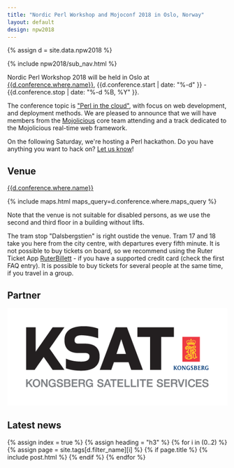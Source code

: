 ```yaml
---
title: "Nordic Perl Workshop and Mojoconf 2018 in Oslo, Norway"
layout: default
design: npw2018
---
```


{% assign d = site.data.npw2018 %}

{% include npw2018/sub_nav.html %}

Nordic Perl Workshop 2018 will be held in Oslo
at <a href="{{site.maps_url}}{{d.conference.where.maps_query}}">{{d.conference.where.name}}</a>,
{{d.conference.start | date: "%-d" }} - {{d.conference.stop | date: "%-d %B, %Y" }}.

The conference topic is ["Perl in the cloud"](/npw2018/info#theme), with focus on web
development, and deployment methods. We are pleased to announce that we will
have members from the [Mojolicious](http://mojolicious.org/) core team
attending and a track dedicated to the Mojolicious real-time web framework.

On the following Saturday, we're hosting a Perl hackathon. Do you have anything you
want to hack on? [Let us know](/npw2018/info#contact)!

## Venue
<a href="{{site.maps_url}}{{d.conference.where.maps_query}}">{{d.conference.where.name}}</a>

{% include maps.html maps_query=d.conference.where.maps_query %}

Note that the venue is not suitable for disabled persons, as we use the second and third floor
in a building without lifts.

The tram stop "Dalsbergstien" is right oustide the venue. Tram 17 and 18 take you here from
the city centre, with departures every fifth minute. It is not possible to buy tickets on
board, so we recommend using the Ruter Ticket App
[RuterBillett](https://ruter.no/en/buying-tickets/mobile-ticket-app/) - if you have a supported
credit card (check the first FAQ entry). It is possible to buy tickets for several people at
the same time, if you travel in a group.

## Partner

<div class="text-center">
  <img src="/npw2018/images/KSAT_hovedlogo_farger2.png" alt="Kongsberg Satellite Services is sponsoring NPW2018">
</div>

## Latest news

{% assign index = true %}
{% assign heading = "h3" %}
{% for i in (0..2) %}
  {% assign page = site.tags[d.filter_name][i] %}
  {% if page.title %}
    {% include post.html %}
  {% endif %}
{% endfor %}
